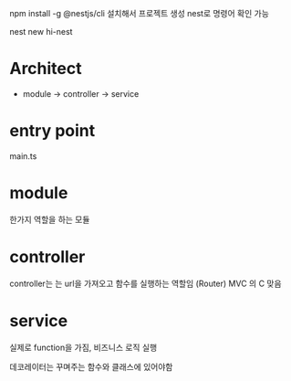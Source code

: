 npm install -g @nestjs/cli 설치해서 프로젝트 생성
nest로 명령어 확인 가능

nest new hi-nest

# Architect
- module -> controller -> service


# entry point
main.ts

# module
한가지 역할을 하는 모듈

# controller
controller는 는 url을 가져오고 함수를 실행하는 역할임 (Router)
MVC 의 C 맞음

# service
실제로 function을 가짐, 비즈니스 로직 실행

데코레이터는 꾸며주는 함수와 클래스에 있어야함